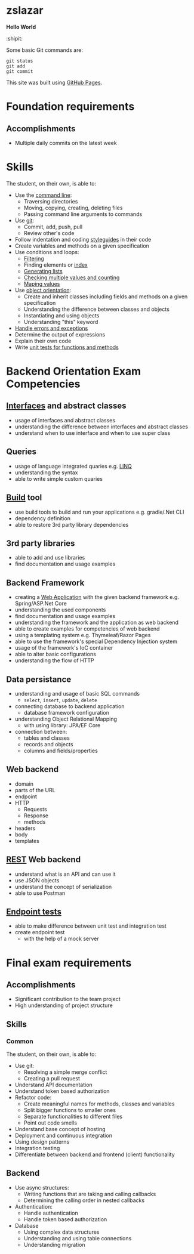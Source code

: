 # zslazar

**Hello World**

:shipit:

Some basic Git commands are:
```
git status
git add
git commit
```

This site was built using [GitHub Pages](https://pages.github.com/).

# Foundation requirements

## Accomplishments
* Multiple daily commits on the latest week

# Skills
The student, on their own, is able to:

* Use the [command line](https://docs.google.com/spreadsheets/d/1QvmT8nzd6iJ3blg6utnlJ1ICDlabPakSgjoi_z4KPhs/edit#gid=1880545517):
	* Traversing directories
	* Moving, copying, creating, deleting files
	* Passing command line arguments to commands
* Use [git](https://docs.google.com/spreadsheets/d/1QvmT8nzd6iJ3blg6utnlJ1ICDlabPakSgjoi_z4KPhs/edit#gid=934284214):
	* Commit, add, push, pull
	* Review other's code
* Follow indentation and coding [styleguides](https://docs.microsoft.com/en-us/dotnet/csharp/programming-guide/inside-a-program/coding-conventions) in their code
* Create variables and methods on a given specification
* Use conditions and loops:
	* [Filtering](https://github.com/greenfox-academy/zslazar/blob/master/week-02/day-01/Exercise18OddEven/Exercise18OddEven/Program.cs)
	* Finding elements or [index](https://github.com/greenfox-academy/zslazar/blob/master/week-02/day-02/07-PrintThird/07-PrintThird/Program.cs)
	* [Generating lists](https://github.com/greenfox-academy/zslazar/blob/master/week-02/day-03/Lists01SolarSystem/Lists01SolarSystem/Program.cs)
	* [Checking multiple values and counting](https://github.com/greenfox-academy/zslazar/tree/master/week-02/day-05/GuessMyNumber)
	* [Maping values](https://github.com/greenfox-academy/zslazar/tree/master/week-02/day-03/Dictionary02StudentCounter)
* Use [object orientation](https://github.com/greenfox-academy/zslazar/tree/master/week-04/day-01/SharpieSet/SharpieSet):
	* Create and inherit classes including fields and methods on a given specification
	* Understanding the difference between classes and objects
	* Instantiating and using objects
	* Understanding "this" keyword
* [Handle errors and exceptions](https://github.com/greenfox-academy/zslazar/tree/master/week-03/day-01/02-PrintEachLine)
* Determine the output of expressions
* Explain their own code
* Write [unit tests for functions and methods](https://github.com/greenfox-academy/zslazar/tree/master/week-04/day-03/01-Apples)


# Backend Orientation Exam Competencies

## [Interfaces](https://github.com/greenfox-academy/zslazar/tree/master/week-06/day01/Practice) and abstract classes
* usage of interfaces and abstract classes
* understanding the difference between interfaces and abstract classes
* understand when to use interface and when to use super class

## Queries
* usage of language integrated quaries e.g. [LINQ](https://github.com/greenfox-academy/zslazar/tree/master/week-06/day02/ExerciseOne)
* understanding the syntax
* able to write simple custom quaries

## [Build](https://github.com/dotnet/docs/blob/master/docs/core/tools/dotnet-run.md) tool
* use build tools to build and run your applications e.g. gradle/.Net CLI
* dependency definition
* able to restore 3rd party library dependencies

## 3rd party libraries
* able to add and use libraries
* find documentation and usage examples

## Backend Framework
* creating a [Web Application](https://github.com/greenfox-academy/zslazar/tree/master/week-08/day05/DogSheetWA) with the given backend framework e.g. Spring/ASP.Net Core
* understanding the used components
* find documentation and usage examples
* understanding the framework and the application as web backend
* able to create examples for competencies of web backend
* using a templating system e.g. Thymeleaf/Razor Pages
* able to use the framework's special Dependency Injection system
* usage of the framework's IoC container
* able to alter basic configurations
* understanding the flow of HTTP

## Data persistance
* understanding and usage of basic SQL commands
	* `select`, `insert`, `update`, `delete`
* connecting database to backend application
	* database framework configuration
* understanding Object Relational Mapping
	* with using library: JPA/EF Core
* connection between:
	* tables and classes
	* records and objects
	* columns and fields/properties

## Web backend
* domain
* parts of the URL
* endpoint
* HTTP
	* Requests
	* Response
	* methods
* headers
* body
* templates

## [REST](https://github.com/greenfox-academy/zslazar/tree/master/week-10/day02/Cars) Web backend
* understand what is an API and can use it
* use JSON objects
* understand the concept of serialization
* able to use Postman

## [Endpoint tests](https://github.com/greenfox-academy/zslazar/tree/master/week-09/day03)
* able to make difference between unit test and integration test
* create endpoint test
	* with the help of a mock server


# Final exam requirements

## Accomplishments
* Significant contribution to the team project
* High understanding of project structure

## Skills
### Common
The student, on their own, is able to:

* Use git:
	* Resolving a simple merge conflict
	* Creating a pull request
* Understand API documentation
* Understand token based authorization
* Refactor code:
	* Create meaningful names for methods, classes and variables
	* Split bigger functions to smaller ones
	* Separate functionalities to different files
	* Point out code smells
* Understand base concept of hosting
* Deployment and continuous integration
* Using design patterns
* Integration testing
* Differentiate between backend and frontend (client) functionality

## Backend
* Use async structures:
	* Writing functions that are taking and calling callbacks
	* Determining the calling order in nested callbacks
* Authentication:
	* Handle authentication
	* Handle token based authorization
* Database
	* Using complex data structures
	* Understanding and using table connections
	* Understanding migration


